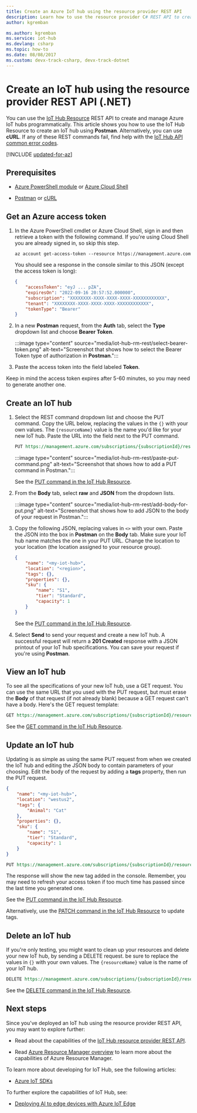 ```yaml
---
title: Create an Azure IoT hub using the resource provider REST API
description: Learn how to use the resource provider C# REST API to create and manage an IoT hub programmatically.
author: kgremban

ms.author: kgremban
ms.service: iot-hub
ms.devlang: csharp
ms.topic: how-to
ms.date: 08/08/2017
ms.custom: devx-track-csharp, devx-track-dotnet
---
```


# Create an IoT hub using the resource provider REST API (.NET)

You can use the [IoT Hub Resource](/rest/api/iothub/iothubresource) REST API to create and manage Azure IoT hubs programmatically. This article shows you how to use the IoT Hub Resource to create an IoT hub using **Postman**. Alternatively, you can use **cURL**. If any of these REST commands fail, find help with the [IoT Hub API common error codes](/rest/api/iothub/common-error-codes). 

[!INCLUDE [updated-for-az](../../includes/updated-for-az.md)]

## Prerequisites

* [Azure PowerShell module](/powershell/azure/install-azure-powershell) or [Azure Cloud Shell](../cloud-shell/overview.md)

* [Postman](/rest/api/azure/#how-to-call-azure-rest-apis-with-postman) or [cURL](https://curl.se/)

## Get an Azure access token

1. In the Azure PowerShell cmdlet or Azure Cloud Shell, sign in and then retrieve a token with the following command. If you're using Cloud Shell you are already signed in, so skip this step. 

   ```azurecli-interactive
   az account get-access-token --resource https://management.azure.com
   ```
   You should see a response in the console similar to this JSON (except the access token is long):

   ```json
   {
       "accessToken": "eyJ ... pZA",
       "expiresOn": "2022-09-16 20:57:52.000000",
       "subscription": "XXXXXXXX-XXXX-XXXX-XXXX-XXXXXXXXXXXX",
       "tenant": "XXXXXXXX-XXXX-XXXX-XXXX-XXXXXXXXXXXX",
       "tokenType": "Bearer"
   }
   ```

1. In a new **Postman** request, from the **Auth** tab, select the **Type** dropdown list and choose **Bearer Token**.

   :::image type="content" source="media/iot-hub-rm-rest/select-bearer-token.png" alt-text="Screenshot that shows how to select the Bearer Token type of authorization in **Postman**.":::

1. Paste the access token into the field labeled **Token**.

Keep in mind the access token expires after 5-60 minutes, so you may need to generate another one.

## Create an IoT hub

1. Select the REST command dropdown list and choose the PUT command. Copy the URL below, replacing the values in the `{}` with your own values. The `{resourceName}` value is the name you'd like for your new IoT hub. Paste the URL into the field next to the PUT command. 

   ```rest
   PUT https://management.azure.com/subscriptions/{subscriptionId}/resourceGroups/{resourceGroupName}/providers/Microsoft.Devices/IotHubs/{resourceName}?api-version=2021-04-12
   ```

   :::image type="content" source="media/iot-hub-rm-rest/paste-put-command.png" alt-text="Screenshot that shows how to add a PUT command in Postman.":::

   See the [PUT command in the IoT Hub Resource](/rest/api/iothub/iot-hub-resource/create-or-update?tabs=HTTP).

1. From the **Body** tab, select **raw** and **JSON** from the dropdown lists. 

   :::image type="content" source="media/iot-hub-rm-rest/add-body-for-put.png" alt-text="Screenshot that shows how to add JSON to the body of your request in Postman.":::

1. Copy the following JSON, replacing values in `<>` with your own. Paste the JSON into the box in **Postman** on the **Body** tab. Make sure your IoT hub name matches the one in your PUT URL. Change the location to your location (the location assigned to your resource group).

    ```json
    {
        "name": "<my-iot-hub>",
        "location": "<region>",
        "tags": {},
        "properties": {},
        "sku": {
            "name": "S1",
            "tier": "Standard",
            "capacity": 1
        }
    }
    ```

   See the [PUT command in the IoT Hub Resource](/rest/api/iothub/iot-hub-resource/create-or-update?tabs=HTTP).

1. Select **Send** to send your request and create a new IoT hub. A successful request will return a **201 Created** response with a JSON printout of your IoT hub specifications. You can save your request if you're using **Postman**.

## View an IoT hub

To see all the specifications of your new IoT hub, use a GET request. You can use the same URL that you used with the PUT request, but must erase the **Body** of that request (if not already blank) because a GET request can't have a body. Here's the GET request template:

```rest
GET https://management.azure.com/subscriptions/{subscriptionId}/resourceGroups/{resourceGroupName}/providers/Microsoft.Devices/IotHubs/{resourceName}?api-version=2018-04-01
```

See the [GET command in the IoT Hub Resource](/rest/api/iothub/iot-hub-resource/get?tabs=HTTP).

## Update an IoT hub

Updating is as simple as using the same PUT request from when we created the IoT hub and editing the JSON body to contain parameters of your choosing. Edit the body of the request by adding a **tags** property, then run the PUT request.

```json
{
    "name": "<my-iot-hub>",
    "location": "westus2",
    "tags": {
        "Animal": "Cat"
    },
    "properties": {},
    "sku": {
        "name": "S1",
        "tier": "Standard",
        "capacity": 1
    }
}
```

```rest
PUT https://management.azure.com/subscriptions/{subscriptionId}/resourceGroups/{resourceGroupName}/providers/Microsoft.Devices/IotHubs/{resourceName}?api-version=2018-04-01
```

The response will show the new tag added in the console. Remember, you may need to refresh your access token if too much time has passed since the last time you generated one.

See the [PUT command in the IoT Hub Resource](/rest/api/iothub/iot-hub-resource/create-or-update?tabs=HTTP).

Alternatively, use the [PATCH command in the IoT Hub Resource](/rest/api/iothub/iot-hub-resource/update?tabs=HTTP) to update tags.

## Delete an IoT hub

If you're only testing, you might want to clean up your resources and delete your new IoT hub, by sending a DELETE request. be sure to replace the values in `{}` with your own values. The `{resourceName}` value is the name of your IoT hub.

```rest
DELETE https://management.azure.com/subscriptions/{subscriptionId}/resourceGroups/{resourceGroupName}/providers/Microsoft.Devices/IotHubs/{resourceName}?api-version=2018-04-01
```

See the [DELETE command in the IoT Hub Resource](/rest/api/iothub/iot-hub-resource/delete?tabs=HTTP).

## Next steps

Since you've deployed an IoT hub using the resource provider REST API, you may want to explore further:

* Read about the capabilities of the [IoT Hub resource provider REST API](/rest/api/iothub/iothubresource).

* Read [Azure Resource Manager overview](../azure-resource-manager/management/overview.md) to learn more about the capabilities of Azure Resource Manager.

To learn more about developing for IoT Hub, see the following articles:

* [Azure IoT SDKs](iot-hub-devguide-sdks.md)

To further explore the capabilities of IoT Hub, see:

* [Deploying AI to edge devices with Azure IoT Edge](../iot-edge/quickstart-linux.md)
